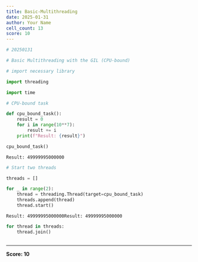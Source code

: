 ```yaml
---
title: Basic-Multithreading
date: 2025-01-31
author: Your Name
cell_count: 13
score: 10
---
```


```python
# 20250131
```


```python
# Basic Multithreading with the GIL (CPU-bound)
```


```python
# import necessary library
```


```python
import threading
```


```python
import time
```


```python
# CPU-bound task
```


```python
def cpu_bound_task():
    result = 0
    for i in range(10**7):
        result += i
    print(f"Result: {result}")
```


```python
cpu_bound_task()
```

    Result: 49999995000000



```python
# Start two threads
```


```python
threads = []
```


```python
for _ in range(2):
    thread = threading.Thread(target=cpu_bound_task)
    threads.append(thread)
    thread.start()
```

    Result: 49999995000000Result: 49999995000000
    



```python
for thread in threads:
    thread.join()
```


```python

```


---
**Score: 10**
